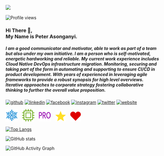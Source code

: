 ![](https://i.pinimg.com/originals/ff/d8/ec/ffd8ec1b52077a620112a4f5870fb9a7.jpg)

![Profile views](https://gpvc.arturio.dev/peter60626)  

### Hi There 👋, <br> My Name is Peter Asonganyi.

##### I am a good communicator and motivator, able to work as part of a team but also under my own initiative. I am a person who is self-motivated, energetic hardworking and reliable. My current work experience includes Cloud Native DevOps infrastructure migration. Monitoring, securing and taking part of the form in automating and supporting to ensure CI/CD in product development. With years of experienced in leveraging agile frameworks to provide a robust synopsis for high level overviews. Iterative approaches to corporate strategy fostering collaborative thinking to further the overall value proposition.



[<img src='https://cdn.jsdelivr.net/npm/simple-icons@3.0.1/icons/github.svg' alt='github' height='40'>](https://github.com/peter60626)  [<img src='https://cdn.jsdelivr.net/npm/simple-icons@3.0.1/icons/linkedin.svg' alt='linkedin' height='40'>](https://www.linkedin.com/in/peter-asonganyi-02637244/)  [<img src='https://cdn.jsdelivr.net/npm/simple-icons@3.0.1/icons/facebook.svg' alt='facebook' height='40'>](https://www.facebook.com/facebook)  [<img src='https://cdn.jsdelivr.net/npm/simple-icons@3.0.1/icons/instagram.svg' alt='instagram' height='40'>](https://www.instagram.com/peter-asonganyi-02637244/)  [<img src='https://cdn.jsdelivr.net/npm/simple-icons@3.0.1/icons/twitter.svg' alt='twitter' height='40'>](https://twitter.com/AsonganyiPeter)  [<img src='https://cdn.jsdelivr.net/npm/simple-icons@3.0.1/icons/icloud.svg' alt='website' height='40'>](https://petsautomation.com/)  

<a href='https://archiveprogram.github.com/'><img src='https://raw.githubusercontent.com/acervenky/animated-github-badges/master/assets/acbadge.gif' width='40' height='40'></a> <a href='https://docs.github.com/en/developers'><img src='https://raw.githubusercontent.com/acervenky/animated-github-badges/master/assets/devbadge.gif' width='40' height='40'></a> <a href='https://github.com/pricing'><img src='https://raw.githubusercontent.com/acervenky/animated-github-badges/master/assets/pro.gif' width='40' height='40'></a> <a href='https://stars.github.com/'><img src='https://raw.githubusercontent.com/acervenky/animated-github-badges/master/assets/starbadge.gif' width='35' height='35'></a> <a href='https://docs.github.com/en/github/supporting-the-open-source-community-with-github-sponsors'><img src='https://raw.githubusercontent.com/acervenky/animated-github-badges/master/assets/sponsorbadge.gif' width='35' height='35'></a> 

[![Top Langs](https://github-readme-stats.vercel.app/api/top-langs/?username=peter60626)](https://github.com/anuraghazra/github-readme-stats)

![GitHub stats](https://github-readme-stats.vercel.app/api?username=peter60626&show_icons=true&count_private=true)  

![GitHub Activity Graph](https://activity-graph.herokuapp.com/graph?username=peter60626)  


